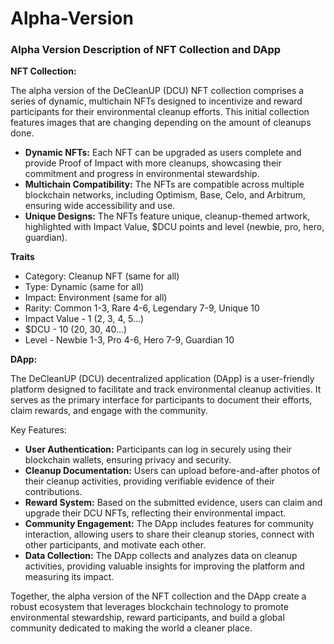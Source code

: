 # Alpha-Version
### Alpha Version Description of NFT Collection and DApp

**NFT Collection:**

The alpha version of the DeCleanUP (DCU) NFT collection comprises a series of dynamic, multichain NFTs designed to incentivize and reward participants for their environmental cleanup efforts. This initial collection features images that are changing depending on the amount of cleanups done.

- **Dynamic NFTs:** Each NFT can be upgraded as users complete and provide Proof of Impact with more cleanups, showcasing their commitment and progress in environmental stewardship.
- **Multichain Compatibility:** The NFTs are compatible across multiple blockchain networks, including Optimism, Base, Celo, and Arbitrum, ensuring wide accessibility and use.
- **Unique Designs:** The NFTs feature unique, cleanup-themed artwork, highlighted with Impact Value, $DCU points and level (newbie, pro, hero, guardian).

**Traits**

- Category: Cleanup NFT (same for all)
- Type: Dynamic (same for all)
- Impact: Environment (same for all)
- Rarity: Common 1-3, Rare 4-6, Legendary 7-9, Unique 10
- Impact Value - 1 (2, 3, 4, 5...)
- $DCU - 10 (20, 30, 40...)
- Level - Newbie 1-3, Pro 4-6, Hero 7-9, Guardian 10

**DApp:**

The DeCleanUP (DCU) decentralized application (DApp) is a user-friendly platform designed to facilitate and track environmental cleanup activities. It serves as the primary interface for participants to document their efforts, claim rewards, and engage with the community.

Key Features:
- **User Authentication:** Participants can log in securely using their blockchain wallets, ensuring privacy and security.
- **Cleanup Documentation:** Users can upload before-and-after photos of their cleanup activities, providing verifiable evidence of their contributions.
- **Reward System:** Based on the submitted evidence, users can claim and upgrade their DCU NFTs, reflecting their environmental impact.
- **Community Engagement:** The DApp includes features for community interaction, allowing users to share their cleanup stories, connect with other participants, and motivate each other.
- **Data Collection:** The DApp collects and analyzes data on cleanup activities, providing valuable insights for improving the platform and measuring its impact.

Together, the alpha version of the NFT collection and the DApp create a robust ecosystem that leverages blockchain technology to promote environmental stewardship, reward participants, and build a global community dedicated to making the world a cleaner place.
